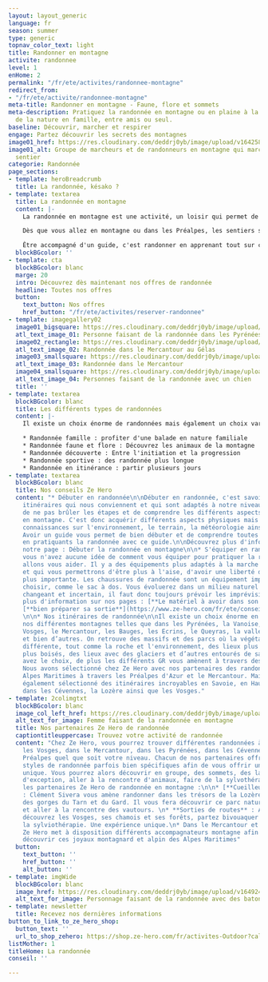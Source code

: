 ```yaml
---
layout: layout_generic
language: fr
season: summer
type: generic
topnav_color_text: light
title: Randonner en montagne
activite: randonnee
level: 1
enHome: 2
permalink: "/fr/ete/activites/randonnee-montagne"
redirect_from:
- "/fr/ete/activite/randonnee-montagne"
meta-title: Randonner en montagne - Faune, flore et sommets
meta-description: Pratiquez la randonnée en montagne ou en plaine à la découverte
  de la nature en famille, entre amis ou seul.
baseline: Découvrir, marcher et respirer
engage: Partez découvrir les secrets des montagnes
image01_href: https://res.cloudinary.com/deddrj0yb/image/upload/v1642582618/website/summer/pexels-eric-sanman-1365425_uouohg.jpg
image01_alt: Groupe de marcheurs et de randonneurs en montagne qui marchent sur un
  sentier
categorie: Randonnée
page_sections:
- template: heroBreadcrumb
  title: La randonnée, késako ?
- template: textarea
  title: La randonnée en montagne
  content: |-
    La randonnée en montagne est une activité, un loisir qui permet de marcher sur des sentiers balisés. Randonner en montagne, c’est s'en aller marcher en suivant un itinéraire, c’est découvrir un environnement naturel, des lacs, sa faune et flore et ses sommets. Partir en randonnée, c’est faire une activité physique agréable dans un cadre magnifique. C’est également aller dans des lieux inaccessibles en voiture, dans le calme afin de se faire du bien. Elle peut se pratiquer seul ou en groupe, accompagné ou non d’un accompagnateur de moyenne montagne ou d'un guide.

    Dès que vous allez en montagne ou dans les Préalpes, les sentiers seront balisés par des panneaux, vous retrouverez également des marques au sol de peinture par exemple jaune, blanche et rouge pour les GR (grande randonnée) mais aussi des cairns (petite pyramide de pierre faite par l’homme).

    Être accompagné d'un guide, c'est randonner en apprenant tout sur ce qu'il vous entoure, c'est être guidé vers les plus beaux lieux.
  blockBGcolor: ''
- template: cta
  blockBGcolor: blanc
  marge: 20
  intro: Découvrez dès maintenant nos offres de randonnée
  headline: Toutes nos offres
  button:
    text_button: Nos offres
    href_button: "/fr/ete/activites/reserver-randonnee"
- template: imagegallery02
  image01_bigsquare: https://res.cloudinary.com/deddrj0yb/image/upload/v1654869668/website/summer/PXL_20220523_082022339.jpg
  atl_text_image_01: Personne faisant de la randonnée dans les Pyrénées
  image02_rectangle: https://res.cloudinary.com/deddrj0yb/image/upload/v1655216735/website/summer/IMG_20200730_110620.jpg
  atl_text_image_02: Randonnée dans le Mercantour au Gélas
  image03_smallsquare: https://res.cloudinary.com/deddrj0yb/image/upload/v1655216729/website/summer/IMG_20200730_101625.jpg
  atl_text_image_03: Randonnée dans le Mercantour
  image04_smallsquare: https://res.cloudinary.com/deddrj0yb/image/upload/v1646229802/website/summer/holly-mandarich-7MrXw_o7Eo4-unsplash_np8sxy.jpg
  atl_text_image_04: Personnes faisant de la randonnée avec un chien
  title: ''
- template: textarea
  blockBGcolor: blanc
  title: Les différents types de randonnées
  content: |-
    Il existe un choix énorme de randonnées mais également un choix varié de types de randonnées. Chacune peut être spécifique par ses sentiers, son dénivelé et ses kilomètres, pour son accessibilité, ses points remarquables etc. Afin que vous vous retrouviez dans ces différents types de randonnées, nous avons créé une segmentation pour vous permettre de trouver la randonnée qui vous convient :

    * Randonnée famille : profiter d'une balade en nature familiale
    * Randonnée faune et flore : Découvrez les animaux de la montagne
    * Randonnée découverte : Entre l'initiation et la progression
    * Randonnée sportive : des randonnée plus longue
    * Randonnée en itinérance : partir plusieurs jours
- template: textarea
  blockBGcolor: blanc
  title: Nos conseils Ze Hero
  content: "* Débuter en randonnée\n\nDébuter en randonnée, c'est savoir faire les
    itinéraires qui nous conviennent et qui sont adaptés à notre niveau. Il est important
    de ne pas brûler les étapes et de comprendre les différents aspects de la randonnée
    en montagne. C'est donc acquérir différents aspects physiques mais également des
    connaissances sur l'environnement, le terrain, la météorologie ainsi que le matériel.
    Avoir un guide vous permet de bien débuter et de comprendre toutes ces notions
    en pratiquants la randonnée avec ce guide.\n\nDécouvrez plus d'information sur
    notre page : Débuter la randonnée en montagne\n\n* S'équiper en randonnée\n\nSi
    vous n'avez aucune idée de comment vous équiper pour pratiquer la randonnée, nous
    allons vous aider. Il y a des équipements plus adaptés à la marche et à la randonnée
    et qui vous permettrons d'être plus à l'aise, d'avoir une liberté de mouvement
    plus importante. Les chaussures de randonnée sont un équipement important à bien
    choisir, comme le sac à dos. Vous évoluerez dans un milieu naturel qui peut être
    changeant et incertain, il faut donc toujours prévoir les imprévisibilités.\n\nDécouvrez
    plus d'information sur nos pages : [**Le matériel à avoir dans son sac **](https://www.ze-hero.com/fr/ete/conseils/liste-materiel-randonnee)et
    [**bien préparer sa sortie**](https://www.ze-hero.com/fr/ete/conseils/preparer-sa-sortie-randonnee-a-la-journee)**.**
    \n\n* Nos itinéraires de randonnée\n\nIl existe un choix énorme en France avec
    nos différentes montagnes telles que dans les Pyrénées, la Vanoise, le Jura, les
    Vosges, le Mercantour, les Bauges, les Ecrins, le Queyras, la vallée de Chamonix
    et bien d’autres. On retrouve des massifs et des parcs où la végétation est très
    différente, tout comme la roche et l'environnement, des lieux plus minérales ou
    plus boisés, des lieux avec des glaciers et d’autres entourés de sapins. Vous
    avez le choix, de plus les différents GR vous amènent à travers des lieux uniques.
    Nous avons sélectionné chez Ze Hero avec nos partenaires des randonnées dans les
    Alpes Maritimes à travers les Préalpes d'Azur et le Mercantour. Mais nous avons
    également sélectionné des itinéraires incroyables en Savoie, en Haute Savoie,
    dans les Cévennes, la Lozère ainsi que les Vosges."
- template: 2colimgtxt
  blockBGcolor: blanc
  image_col_left_href: https://res.cloudinary.com/deddrj0yb/image/upload/v1646301523/website/summer/lucas-favre-GzcI_rMNclY-unsplash_rwravw.jpg
  alt_text_for_image: Femme faisant de la randonnée en montagne
  title: Nos partenaires Ze Hero de randonnée
  captiontitleuppercase: Trouvez votre activité de randonnée
  content: "Chez Ze Hero, vous pourrez trouver différentes randonnées à faire dans
    les Vosges, dans le Mercantour, dans les Pyrénées, dans les Cévennes et dans les
    Préalpes quel que soit votre niveau. Chacun de nos partenaires offre différents
    styles de randonnée parfois bien spécifiques afin de vous offrir une expérience
    unique. Vous pourrez alors découvrir en groupe, des sommets, des lacs, des lieux
    d'exception, aller à la rencontre d'animaux, faire de la sylvothérapie.\n\nVoici
    les partenaires Ze Hero de randonnée en montagne :\n\n* [**Cueilleur de sommets**](https://www.ze-hero.com/fr/ete/partenaires/clement-sivera)
    : Clément Sivera vous amène randonner dans les trésors de la Lozère, des Cévennes,
    des gorges du Tarn et du Gard. Il vous fera découvrir ce parc naturel fabuleux
    et aller à la rencontre des vautours. \n* **Sorties de routes** : Avec Albane,
    découvrez les Vosges, ses chamois et ses forêts, partez bivouaquer et faire de
    la sylviothérapie. Une expérience unique.\n* Dans le Mercantour et les Préalpes,
    Ze Hero met à disposition différents accompagnateurs montagne afin de vous faire
    découvrir ces joyaux montagnard et alpin des Alpes Maritimes"
  button:
    text_button: ''
    href_button: ''
    alt_button: ''
- template: imgWide
  blockBGcolor: blanc
  image_href: https://res.cloudinary.com/deddrj0yb/image/upload/v1649247144/website/assets/Personnages%20poses/Poses%20format%20large/Randonnee_Pose.png
  alt_text_for_image: Personnage faisant de la randonnée avec des batons
- template: newsletter
  title: Recevez nos dernières informations
button_to_link_to_ze_hero_shop:
  button_text: ''
  url_to_shop_zehero: https://shop.ze-hero.com/fr/activites-Outdoor?calessonstype=all&catypegenderlistsummer=all&calessonsactivitytype=all&start-date=
listMother: 1
titleHome: La randonnée
conseil: ''

---
```

